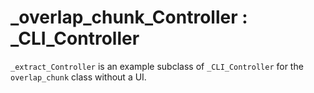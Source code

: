 # _overlap_chunk_Controller : _CLI_Controller

`_extract_Controller` is an example subclass of `_CLI_Controller` for the `overlap_chunk` class without a UI. 
